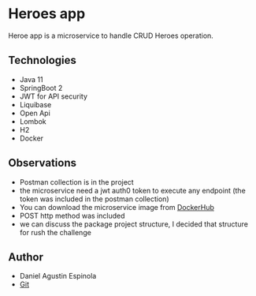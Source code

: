 # Heroes app

Heroe app is a microservice to handle CRUD Heroes operation.

## Technologies

- Java 11
- SpringBoot 2
- JWT for API security
- Liquibase
- Open Api
- Lombok
- H2
- Docker

## Observations
- Postman collection is in the project
- the microservice need a jwt auth0 token to execute any endpoint (the token was included in the postman collection)
- You can download the microservice image from [DockerHub](https://hub.docker.com/repository/docker/hymuura/heroes-app)
- POST http method was included
- we can discuss the package project structure, I decided that structure for rush the challenge


## Author
- Daniel Agustin Espinola
- [Git](https://github.com/hymuura)
